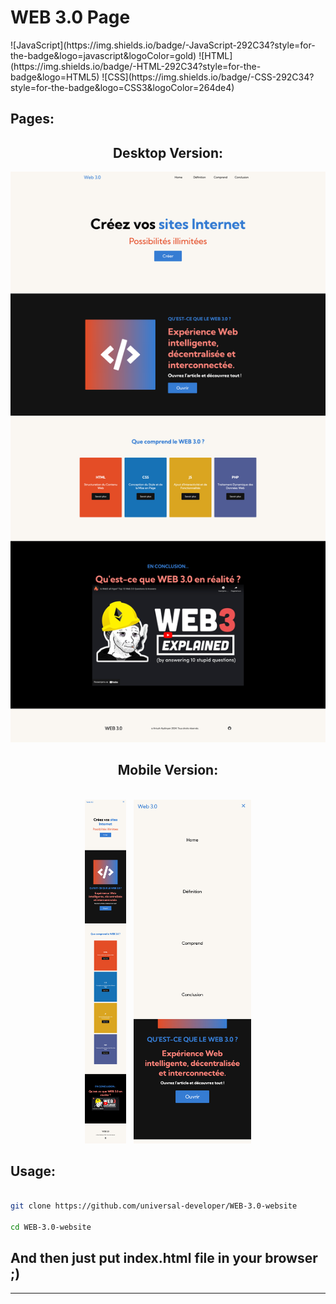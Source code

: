 <h1>WEB 3.0 Page</h1>
![JavaScript](https://img.shields.io/badge/-JavaScript-292C34?style=for-the-badge&logo=javascript&logoColor=gold) ![HTML](https://img.shields.io/badge/-HTML-292C34?style=for-the-badge&logo=HTML5) ![CSS](https://img.shields.io/badge/-CSS-292C34?style=for-the-badge&logo=CSS3&logoColor=264de4)

<h2>Pages:</h2>

<h2 align="center">Desktop Version:</h2>
<p align="center"><img src="demo/entire_page.png" width="600px"/></p>

<h2 align="center">Mobile Version:</h2>

<p align="center">
<br/>
<img src="demo/entire_mobile.png" height="550px"/>
&nbsp;
<img src="demo/navbar_mobile.png" height="550px"/>
</p>

<h2>Usage: </h2>

```bash

git clone https://github.com/universal-developer/WEB-3.0-website

cd WEB-3.0-website
```

<h2>And then just put index.html file in your browser ;)</h2>

<hr>
